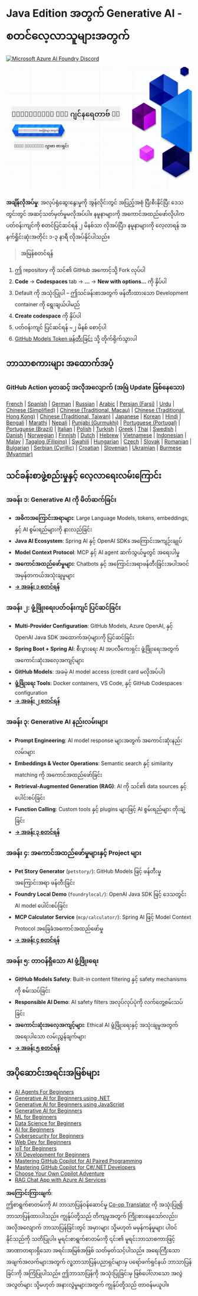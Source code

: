 <!--
CO_OP_TRANSLATOR_METADATA:
{
  "original_hash": "d684972689e288a83779255116bb42c3",
  "translation_date": "2025-07-27T09:06:00+00:00",
  "source_file": "README.md",
  "language_code": "my"
}
-->
# Java Edition အတွက် Generative AI - စတင်လေ့လာသူများအတွက်

[![Microsoft Azure AI Foundry Discord](https://dcbadge.limes.pink/api/server/ByRwuEEgH4)](https://discord.com/invite/ByRwuEEgH4)

![Generative AI for Beginners - Java Edition](../../translated_images/beg-genai-series.8b48be9951cc574c25f8a3accba949bfd03c2f008e2c613283a1b47316fbee68.my.png)

**အချိန်လိုအပ်မှု**: အလုပ်ရုံဆွေးနွေးမှုကို အွန်လိုင်းတွင် အပြည့်အစုံ ပြီးစီးနိုင်ပြီး ဒေသတွင်းတွင် အဆင့်သတ်မှတ်မှုမလိုအပ်ပါ။ နမူနာများကို အကောင်အထည်ဖော်လိုပါက ပတ်ဝန်းကျင်ကို စတင်ပြင်ဆင်ရန် ၂ မိနစ်သာ လိုအပ်ပြီး၊ နမူနာများကို လေ့လာရန် အနက်ရှိုင်းဆုံးအတိုင်း ၁-၃ နာရီ လိုအပ်နိုင်ပါသည်။

> **အမြန်စတင်ရန်**

1. ဤ repository ကို သင်၏ GitHub အကောင့်သို့ Fork လုပ်ပါ
2. **Code** → **Codespaces** tab → **...** → **New with options...** ကို နှိပ်ပါ
3. Default ကို အသုံးပြုပါ – ဤသင်ခန်းစာအတွက် ဖန်တီးထားသော Development container ကို ရွေးချယ်ပါမည်
4. **Create codespace** ကို နှိပ်ပါ
5. ပတ်ဝန်းကျင် ပြင်ဆင်ရန် ~၂ မိနစ် စောင့်ပါ
6. [GitHub Models Token ဖန်တီးခြင်း](./02-SetupDevEnvironment/README.md#step-2-create-a-github-personal-access-token) သို့ တိုက်ရိုက်သွားပါ

## ဘာသာစကားများ အထောက်အပံ့

### GitHub Action မှတဆင့် အလိုအလျောက် (အမြဲ Update ဖြစ်နေသော)

[French](../fr/README.md) | [Spanish](../es/README.md) | [German](../de/README.md) | [Russian](../ru/README.md) | [Arabic](../ar/README.md) | [Persian (Farsi)](../fa/README.md) | [Urdu](../ur/README.md) | [Chinese (Simplified)](../zh/README.md) | [Chinese (Traditional, Macau)](../mo/README.md) | [Chinese (Traditional, Hong Kong)](../hk/README.md) | [Chinese (Traditional, Taiwan)](../tw/README.md) | [Japanese](../ja/README.md) | [Korean](../ko/README.md) | [Hindi](../hi/README.md) | [Bengali](../bn/README.md) | [Marathi](../mr/README.md) | [Nepali](../ne/README.md) | [Punjabi (Gurmukhi)](../pa/README.md) | [Portuguese (Portugal)](../pt/README.md) | [Portuguese (Brazil)](../br/README.md) | [Italian](../it/README.md) | [Polish](../pl/README.md) | [Turkish](../tr/README.md) | [Greek](../el/README.md) | [Thai](../th/README.md) | [Swedish](../sv/README.md) | [Danish](../da/README.md) | [Norwegian](../no/README.md) | [Finnish](../fi/README.md) | [Dutch](../nl/README.md) | [Hebrew](../he/README.md) | [Vietnamese](../vi/README.md) | [Indonesian](../id/README.md) | [Malay](../ms/README.md) | [Tagalog (Filipino)](../tl/README.md) | [Swahili](../sw/README.md) | [Hungarian](../hu/README.md) | [Czech](../cs/README.md) | [Slovak](../sk/README.md) | [Romanian](../ro/README.md) | [Bulgarian](../bg/README.md) | [Serbian (Cyrillic)](../sr/README.md) | [Croatian](../hr/README.md) | [Slovenian](../sl/README.md) | [Ukrainian](../uk/README.md) | [Burmese (Myanmar)](./README.md)

## သင်ခန်းစာဖွဲ့စည်းမှုနှင့် လေ့လာရေးလမ်းကြောင်း

### **အခန်း ၁: Generative AI ကို မိတ်ဆက်ခြင်း**
- **အဓိကအကြောင်းအရာများ**: Large Language Models, tokens, embeddings, နှင့် AI စွမ်းရည်များကို နားလည်ခြင်း
- **Java AI Ecosystem**: Spring AI နှင့် OpenAI SDKs အကြောင်းအကျဉ်းချုပ်
- **Model Context Protocol**: MCP နှင့် AI agent ဆက်သွယ်မှုတွင် အရေးပါမှု
- **အကောင်အထည်ဖော်မှုများ**: Chatbots နှင့် အကြောင်းအရာဖန်တီးခြင်းအပါအဝင် အမှန်တကယ်အသုံးချမှုများ
- **[→ အခန်း ၁ စတင်ရန်](./01-IntroToGenAI/README.md)**

### **အခန်း ၂: ဖွံ့ဖြိုးရေးပတ်ဝန်းကျင် ပြင်ဆင်ခြင်း**
- **Multi-Provider Configuration**: GitHub Models, Azure OpenAI, နှင့် OpenAI Java SDK အထောက်အပံ့များကို ပြင်ဆင်ခြင်း
- **Spring Boot + Spring AI**: စီးပွားရေး AI အပလီကေးရှင်း ဖွံ့ဖြိုးရေးအတွက် အကောင်းဆုံးအလေ့အကျင့်များ
- **GitHub Models**: အခမဲ့ AI model access (credit card မလိုအပ်ပါ)
- **ဖွံ့ဖြိုးရေး Tools**: Docker containers, VS Code, နှင့် GitHub Codespaces configuration
- **[→ အခန်း ၂ စတင်ရန်](./02-SetupDevEnvironment/README.md)**

### **အခန်း ၃: Generative AI နည်းလမ်းများ**
- **Prompt Engineering**: AI model response များအတွက် အကောင်းဆုံးနည်းလမ်းများ
- **Embeddings & Vector Operations**: Semantic search နှင့် similarity matching ကို အကောင်အထည်ဖော်ခြင်း
- **Retrieval-Augmented Generation (RAG)**: AI ကို သင်၏ data sources နှင့် ပေါင်းစပ်ခြင်း
- **Function Calling**: Custom tools နှင့် plugins များဖြင့် AI စွမ်းရည်များ တိုးချဲ့ခြင်း
- **[→ အခန်း ၃ စတင်ရန်](./03-CoreGenerativeAITechniques/README.md)**

### **အခန်း ၄: အကောင်အထည်ဖော်မှုများနှင့် Project များ**
- **Pet Story Generator** (`petstory/`): GitHub Models ဖြင့် ဖန်တီးမှုအကြောင်းအရာ ဖန်တီးခြင်း
- **Foundry Local Demo** (`foundrylocal/`): OpenAI Java SDK ဖြင့် ဒေသတွင်း AI model ပေါင်းစပ်ခြင်း
- **MCP Calculator Service** (`mcp/calculator/`): Spring AI ဖြင့် Model Context Protocol အခြေခံအကောင်အထည်ဖော်မှု
- **[→ အခန်း ၄ စတင်ရန်](./04-PracticalSamples/README.md)**

### **အခန်း ၅: တာဝန်ရှိသော AI ဖွံ့ဖြိုးရေး**
- **GitHub Models Safety**: Built-in content filtering နှင့် safety mechanisms ကို စမ်းသပ်ခြင်း
- **Responsible AI Demo**: AI safety filters အလုပ်လုပ်ပုံကို လက်တွေ့စမ်းသပ်ခြင်း
- **အကောင်းဆုံးအလေ့အကျင့်များ**: Ethical AI ဖွံ့ဖြိုးရေးနှင့် အသုံးချမှုအတွက် အရေးပါသော လမ်းညွှန်ချက်များ
- **[→ အခန်း ၅ စတင်ရန်](./05-ResponsibleGenAI/README.md)**

## အပိုဆောင်းအရင်းအမြစ်များ

- [AI Agents For Beginners](https://github.com/microsoft/ai-agents-for-beginners)
- [Generative AI for Beginners using .NET](https://github.com/microsoft/Generative-AI-for-beginners-dotnet)
- [Generative AI for Beginners using JavaScript](https://github.com/microsoft/generative-ai-with-javascript)
- [Generative AI for Beginners](https://github.com/microsoft/generative-ai-for-beginners)
- [ML for Beginners](https://aka.ms/ml-beginners)
- [Data Science for Beginners](https://aka.ms/datascience-beginners)
- [AI for Beginners](https://aka.ms/ai-beginners)
- [Cybersecurity for Beginners](https://github.com/microsoft/Security-101)
- [Web Dev for Beginners](https://aka.ms/webdev-beginners)
- [IoT for Beginners](https://aka.ms/iot-beginners)
- [XR Development for Beginners](https://github.com/microsoft/xr-development-for-beginners)
- [Mastering GitHub Copilot for AI Paired Programming](https://aka.ms/GitHubCopilotAI)
- [Mastering GitHub Copilot for C#/.NET Developers](https://github.com/microsoft/mastering-github-copilot-for-dotnet-csharp-developers)
- [Choose Your Own Copilot Adventure](https://github.com/microsoft/CopilotAdventures)
- [RAG Chat App with Azure AI Services](https://github.com/Azure-Samples/azure-search-openai-demo-java)

**အကြောင်းကြားချက်**:  
ဤစာရွက်စာတမ်းကို AI ဘာသာပြန်ဝန်ဆောင်မှု [Co-op Translator](https://github.com/Azure/co-op-translator) ကို အသုံးပြု၍ ဘာသာပြန်ထားပါသည်။ ကျွန်ုပ်တို့သည် တိကျမှုအတွက် ကြိုးစားနေသော်လည်း၊ အလိုအလျောက် ဘာသာပြန်ခြင်းတွင် အမှားများ သို့မဟုတ် မမှန်ကန်မှုများ ပါဝင်နိုင်သည်ကို သတိပြုပါ။ မူရင်းစာရွက်စာတမ်းကို ၎င်း၏ မူရင်းဘာသာစကားဖြင့် အာဏာတရားရှိသော အရင်းအမြစ်အဖြစ် သတ်မှတ်သင့်ပါသည်။ အရေးကြီးသော အချက်အလက်များအတွက် လူ့ဘာသာပြန်ပညာရှင်များမှ ပရော်ဖက်ရှင်နယ် ဘာသာပြန်ခြင်းကို အကြံပြုပါသည်။ ဤဘာသာပြန်ကို အသုံးပြုခြင်းမှ ဖြစ်ပေါ်လာသော အလွဲအလွတ်များ သို့မဟုတ် အနားလွဲမှုများအတွက် ကျွန်ုပ်တို့သည် တာဝန်မယူပါ။